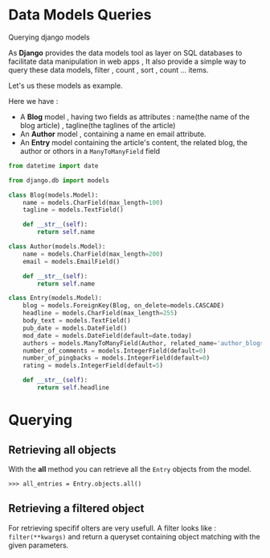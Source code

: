 # Data Models Queries
Querying django models


As **Django** provides the data models tool as layer on SQL databases to facilitate data manipulation in web apps ,
It also provide a simple way to query these data models, filter , count , sort , count ... items.

Let's us these models as example.

Here we have :
 - A **Blog** model , having two fields as attributes : name(the name of the blog article) , tagline(the taglines of the article)
 - An **Author** model , containing a name  en email attribute.
 - An **Entry** model containing the article's content, the related blog, the author or othors in a ```ManyToManyField``` field 

``` python
from datetime import date

from django.db import models

class Blog(models.Model):
    name = models.CharField(max_length=100)
    tagline = models.TextField()

    def __str__(self):
        return self.name

class Author(models.Model):
    name = models.CharField(max_length=200)
    email = models.EmailField()

    def __str__(self):
        return self.name

class Entry(models.Model):
    blog = models.ForeignKey(Blog, on_delete=models.CASCADE)
    headline = models.CharField(max_length=255)
    body_text = models.TextField()
    pub_date = models.DateField()
    mod_date = models.DateField(default=date.today)
    authors = models.ManyToManyField(Author, related_name='author_blogs')
    number_of_comments = models.IntegerField(default=0)
    number_of_pingbacks = models.IntegerField(default=0)
    rating = models.IntegerField(default=5)

    def __str__(self):
        return self.headline

```

# Querying

## Retrieving all objects
With the **all** method you can retrieve all the ```Entry``` objects from the model.


``` >>> all_entries = Entry.objects.all() ```

## Retrieving a filtered object
For retrieving specifif olters are very usefull.
A filter looks like : ```filter(**kwargs)``` and return a queryset containing object matching with the given parameters.

``` specific_entry = Entry.objects.all().filter(pub_date__year = 2006

